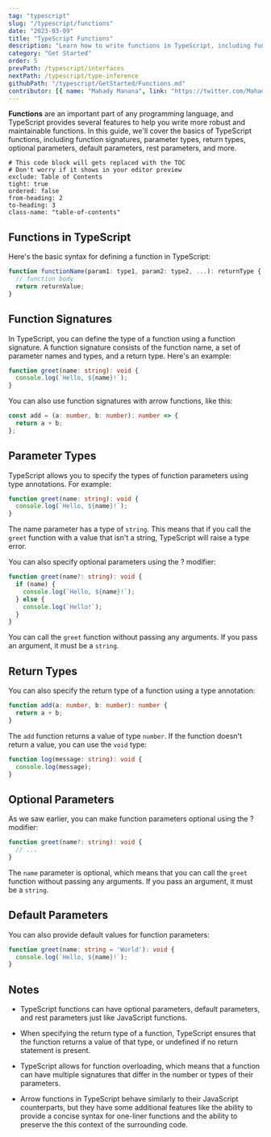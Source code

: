 ```yaml
---
tag: "typescript"
slug: "/typescript/functions"
date: "2023-03-09"
title: "TypeScript Functions"
description: "Learn how to write functions in TypeScript, including function signatures, overloading, and generics"
category: "Get Started"
order: 5
prevPath: /typescript/interfaces
nextPath: /typescript/type-inference
githubPath: "/typescript/GetStarted/Functions.md"
contributor: [{ name: "Mahady Manana", link: "https://twitter.com/MahadyManana" }, { name: "Haja", link: "https://twitter.com/Haja261M" }]
---
```



**Functions** are an important part of any programming language, and TypeScript provides several features to help you write more robust and maintainable functions. In this guide, we'll cover the basics of TypeScript functions, including function signatures, parameter types, return types, optional parameters, default parameters, rest parameters, and more.


```toc
# This code block will gets replaced with the TOC
# Don't worry if it shows in your editor preview
exclude: Table of Contents
tight: true
ordered: false
from-heading: 2
to-heading: 3
class-name: "table-of-contents"
```


## Functions in TypeScript

Here's the basic syntax for defining a function in TypeScript:

```ts
function functionName(param1: type1, param2: type2, ...): returnType {
  // function body
  return returnValue;
}
```
## Function Signatures

In TypeScript, you can define the type of a function using a function signature. A function signature consists of the function name, a set of parameter names and types, and a return type. Here's an example:

```ts
function greet(name: string): void {
  console.log(`Hello, ${name}!`);
}
```
You can also use function signatures with arrow functions, like this:

```typescript
const add = (a: number, b: number): number => {
  return a + b;
};
```

## Parameter Types

TypeScript allows you to specify the types of function parameters using type annotations. For example:

```ts
function greet(name: string): void {
  console.log(`Hello, ${name}!`);
}
```
The name parameter has a type of `string`. This means that if you call the `greet` function with a value that isn't a string, TypeScript will raise a type error.

You can also specify optional parameters using the ? modifier:

```ts
function greet(name?: string): void {
  if (name) {
    console.log(`Hello, ${name}!`);
  } else {
    console.log(`Hello!`);
  }
}
```
You can call the `greet` function without passing any arguments. If you pass an argument, it must be a `string`.

## Return Types

You can also specify the return type of a function using a type annotation:

```typescript
function add(a: number, b: number): number {
  return a + b;
}
```

The `add` function returns a value of type `number`. If the function doesn't return a value, you can use the `void` type:

```ts
function log(message: string): void {
  console.log(message);
}
```


## Optional Parameters

As we saw earlier, you can make function parameters optional using the ? modifier:

```ts
function greet(name?: string): void {
  // ...
}
```

The `name` parameter is optional, which means that you can call the `greet` function without passing any arguments. If you pass an argument, it must be a `string`.

## Default Parameters

You can also provide default values for function parameters:

```ts
function greet(name: string = 'World'): void {
  console.log(`Hello, ${name}!`);
}
```


## Notes

- TypeScript functions can have optional parameters, default parameters, and rest parameters just like JavaScript functions.

- When specifying the return type of a function, TypeScript ensures that the function returns a value of that type, or undefined if no return statement is present.

- TypeScript allows for function overloading, which means that a function can have multiple signatures that differ in the number or types of their parameters.

- Arrow functions in TypeScript behave similarly to their JavaScript counterparts, but they have some additional features like the ability to provide a concise syntax for one-liner functions and the ability to preserve the this context of the surrounding code.




